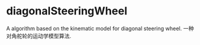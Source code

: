 # diagonalSteeringWheel
 A algorithm based on the kinematic model for diagonal steering wheel. 一种对角舵轮的运动学模型算法.
